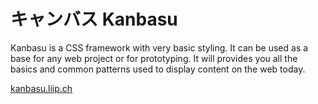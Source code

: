 # キャンバス Kanbasu

Kanbasu is a CSS framework with very basic styling. It can be used as a base for any web project or for prototyping. It will provides you all the basics and common patterns used to display content on the web today.

[kanbasu.liip.ch](http://kanbasu.liip.ch/)
